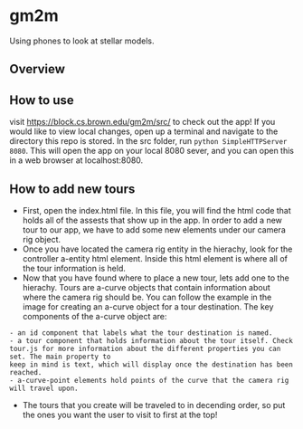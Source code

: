 # gm2m
Using phones to look at stellar models.

## Overview

## How to use
visit https://block.cs.brown.edu/gm2m/src/ to check out the app! 
If you would like to view local changes, open up a terminal and navigate to the directory this repo is stored. 
In the src folder, run `python SimpleHTTPServer 8080`. This will open the app on your local 8080 sever, and you
can open this in a web browser at localhost:8080.

## How to add new tours
- First, open the index.html file. In this file, you will find the html code that holds all of the assests that show up in the app. 
In order to add a new tour to our app, we have to add some new elements under our camera rig object.
- Once you have located the camera rig entity in the hierachy, look for the controller a-entity html element. Inside this html
element is where all of the tour information is held. 
- Now that you have found where to place a new tour, lets add one to the hierachy. Tours are a-curve objects that contain information
about where the camera rig should be. You can follow the example in the image for creating an a-curve object for a tour destination.
The key components of the a-curve object are:
```
- an id component that labels what the tour destination is named.
- a tour component that holds information about the tour itself. Check tour.js for more information about the different properties you can set. The main property to 
keep in mind is text, which will display once the destination has been reached.
- a-curve-point elements hold points of the curve that the camera rig will travel upon.
```
- The tours that you create will be traveled to in decending order, so put the ones you want the user to visit to first at the top!
